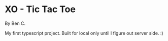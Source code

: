 # XO - Tic Tac Toe

By Ben C.

My first typescript project. Built for local only until I figure out server side.
:)